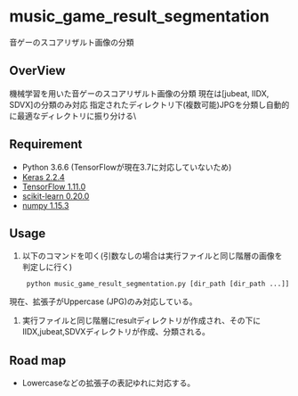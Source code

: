 # music_game_result_segmentation
音ゲーのスコアリザルト画像の分類
## OverView
機械学習を用いた音ゲーのスコアリザルト画像の分類
現在は[jubeat, IIDX, SDVX]の分類のみ対応
指定されたディレクトリ下(複数可能)JPGを分類し自動的に最適なディレクトリに振り分ける\

## Requirement
- Python 3.6.6 (TensorFlowが現在3.7に対応していないため)
- <a href="https://keras.io/ja/">Keras 2.2.4</a>
- <a href="https://www.tensorflow.org/?hl=ja">TensorFlow 1.11.0</a>
- <a href="https://scikit-learn.org/stable/">scikit-learn 0.20.0</a>
- <a href="http://www.numpy.org/">numpy 1.15.3</a>

## Usage

1. 以下のコマンドを叩く(引数なしの場合は実行ファイルと同じ階層の画像を判定しに行く)

        python music_game_result_segmentation.py [dir_path [dir_path ...]] 
        
現在、拡張子がUppercase (JPG)のみ対応している。

1. 実行ファイルと同じ階層にresultディレクトリが作成され、その下にIIDX,jubeat,SDVXディレクトリが作成、分類される。

## Road map
- Lowercaseなどの拡張子の表記ゆれに対応する。